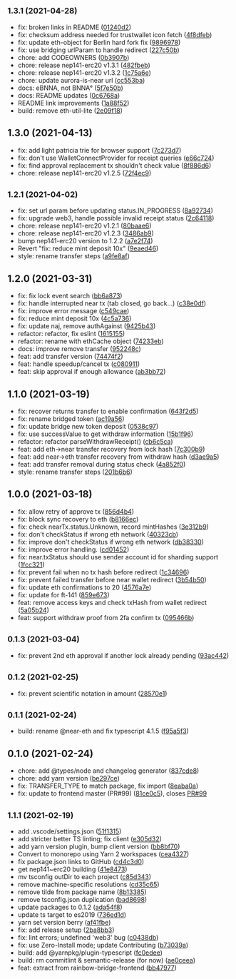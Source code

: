 ## <small>1.3.1 (2021-04-28)</small>

* fix: broken links in README ([01240d2](https://github.com/aurora-is-near/rainbow-bridge-client/commit/01240d2))
* fix: checksum address needed for trustwallet icon fetch ([4f8dfeb](https://github.com/aurora-is-near/rainbow-bridge-client/commit/4f8dfeb))
* fix: update eth-object for Berlin hard fork fix ([9896978](https://github.com/aurora-is-near/rainbow-bridge-client/commit/9896978))
* fix: use bridging urlParam to handle redirect ([227c50b](https://github.com/aurora-is-near/rainbow-bridge-client/commit/227c50b))
* chore: add CODEOWNERS ([0b3907b](https://github.com/aurora-is-near/rainbow-bridge-client/commit/0b3907b))
* chore: release nep141-erc20 v1.3.1 ([482fbeb](https://github.com/aurora-is-near/rainbow-bridge-client/commit/482fbeb))
* chore: release nep141-erc20 v1.3.2 ([1c75a6e](https://github.com/aurora-is-near/rainbow-bridge-client/commit/1c75a6e))
* chore: update aurora-is-near url ([cc553ba](https://github.com/aurora-is-near/rainbow-bridge-client/commit/cc553ba))
* docs: eBNNA, not BNNAᵉ ([5f7e50b](https://github.com/aurora-is-near/rainbow-bridge-client/commit/5f7e50b))
* docs: README updates ([0c6768a](https://github.com/aurora-is-near/rainbow-bridge-client/commit/0c6768a))
* README link improvements ([1a88f52](https://github.com/aurora-is-near/rainbow-bridge-client/commit/1a88f52))
* build: remove eth-util-lite ([2e09f18](https://github.com/aurora-is-near/rainbow-bridge-client/commit/2e09f18))



## 1.3.0 (2021-04-13)

* fix: add light patricia trie for browser support ([7c273d7](https://github.com/near/rainbow-bridge-client/commit/7c273d7))
* fix: don't use WalletConnectProvider for receipt queries ([e66c724](https://github.com/near/rainbow-bridge-client/commit/e66c724))
* fix: find approval replacement tx shouldn't check value ([8f886d6](https://github.com/near/rainbow-bridge-client/commit/8f886d6))
* chore: release nep141-erc20 v1.2.5 ([72f4ec9](https://github.com/near/rainbow-bridge-client/commit/72f4ec9))



## <small>1.2.1 (2021-04-02)</small>

* fix: set url param before updating status.IN_PROGRESS ([8a92734](https://github.com/near/rainbow-bridge-client/commit/8a92734))
* fix: upgrade web3, handle possible invalid receipt.status ([2c64118](https://github.com/near/rainbow-bridge-client/commit/2c64118))
* chore: release nep141-erc20 v1.2.1 ([80baae6](https://github.com/near/rainbow-bridge-client/commit/80baae6))
* chore: release nep141-erc20 v1.2.3 ([3486ab9](https://github.com/near/rainbow-bridge-client/commit/3486ab9))
* bump nep141-erc20 version to 1.2.2 ([a7e2f74](https://github.com/near/rainbow-bridge-client/commit/a7e2f74))
* Revert "fix: reduce mint deposit 10x" ([9eaed46](https://github.com/near/rainbow-bridge-client/commit/9eaed46))
* style: rename transfer steps ([a9fe8af](https://github.com/near/rainbow-bridge-client/commit/a9fe8af))



## 1.2.0 (2021-03-31)

* fix: fix lock event search ([bb6a873](https://github.com/near/rainbow-bridge-client/commit/bb6a873))
* fix: handle interrupted near tx (tab closed, go back...) ([c38e0df](https://github.com/near/rainbow-bridge-client/commit/c38e0df))
* fix: improve error message ([c549cae](https://github.com/near/rainbow-bridge-client/commit/c549cae))
* fix: reduce mint deposit 10x ([4c5a736](https://github.com/near/rainbow-bridge-client/commit/4c5a736))
* fix: update naj, remove authAgainst ([9425b43](https://github.com/near/rainbow-bridge-client/commit/9425b43))
* refactor: refactor, fix eslint ([1615155](https://github.com/near/rainbow-bridge-client/commit/1615155))
* refactor: rename with ethCache object ([74233eb](https://github.com/near/rainbow-bridge-client/commit/74233eb))
* docs: improve remove transfer ([952248c](https://github.com/near/rainbow-bridge-client/commit/952248c))
* feat: add transfer version ([74474f2](https://github.com/near/rainbow-bridge-client/commit/74474f2))
* feat: handle speedup/cancel tx ([c080911](https://github.com/near/rainbow-bridge-client/commit/c080911))
* feat: skip approval if enough allowance ([ab3bb72](https://github.com/near/rainbow-bridge-client/commit/ab3bb72))



## 1.1.0 (2021-03-19)

* fix: recover returns transfer to enable confirmation ([643f2d5](https://github.com/near/rainbow-bridge-client/commit/643f2d5))
* fix: rename bridged token ([ac19a56](https://github.com/near/rainbow-bridge-client/commit/ac19a56))
* fix: update bridge new token deposit ([0538c97](https://github.com/near/rainbow-bridge-client/commit/0538c97))
* fix: use successValue to get withdraw information ([15b1f96](https://github.com/near/rainbow-bridge-client/commit/15b1f96))
* refactor: refactor parseWithdrawReceipt() ([cb6c5ca](https://github.com/near/rainbow-bridge-client/commit/cb6c5ca))
* feat: add eth->near transfer recovery from lock hash ([7c300b9](https://github.com/near/rainbow-bridge-client/commit/7c300b9))
* feat: add near->eth transfer recovery from withdraw hash ([d3ae9a5](https://github.com/near/rainbow-bridge-client/commit/d3ae9a5))
* feat: add transfer removal during status check ([4a852f0](https://github.com/near/rainbow-bridge-client/commit/4a852f0))
* style: rename transfer steps ([201b6b6](https://github.com/near/rainbow-bridge-client/commit/201b6b6))



## 1.0.0 (2021-03-18)

* fix: allow retry of approve tx ([856d4b4](https://github.com/near/rainbow-bridge-client/commit/856d4b4))
* fix: block sync recovery to eth ([b8166ec](https://github.com/near/rainbow-bridge-client/commit/b8166ec))
* fix: check nearTx.status.Unknown, record mintHashes ([3e312b9](https://github.com/near/rainbow-bridge-client/commit/3e312b9))
* fix: don't checkStatus if wrong eth network ([40323cb](https://github.com/near/rainbow-bridge-client/commit/40323cb))
* fix: improve don't checkStatus if wrong eth network ([db38330](https://github.com/near/rainbow-bridge-client/commit/db38330))
* fix: improve error handling. ([cd01452](https://github.com/near/rainbow-bridge-client/commit/cd01452))
* fix: near.txStatus should use sender account id for sharding support ([1fcc321](https://github.com/near/rainbow-bridge-client/commit/1fcc321))
* fix: prevent fail when no tx hash before redirect ([1c34696](https://github.com/near/rainbow-bridge-client/commit/1c34696))
* fix: prevent failed transfer before near wallet redirect ([3b54b50](https://github.com/near/rainbow-bridge-client/commit/3b54b50))
* fix: update eth confirmations to 20 ([4576a7e](https://github.com/near/rainbow-bridge-client/commit/4576a7e))
* fix: update for ft-141 ([859e673](https://github.com/near/rainbow-bridge-client/commit/859e673))
* feat: remove access keys and check txHash from wallet redirect ([5a05b24](https://github.com/near/rainbow-bridge-client/commit/5a05b24))
* feat: support withdraw proof from 2fa confirm tx ([095466b](https://github.com/near/rainbow-bridge-client/commit/095466b))



## <small>0.1.3 (2021-03-04)</small>

* fix: prevent 2nd eth approval if another lock already pending ([93ac442](https://github.com/near/rainbow-bridge-client/commit/93ac442))



## <small>0.1.2 (2021-02-25)</small>

* fix: prevent scientific notation in amount ([28570e1](https://github.com/near/rainbow-bridge-client/commit/28570e1))



## <small>0.1.1 (2021-02-24)</small>

* build: rename @near-eth and fix typescript 4.1.5 ([f95a5f3](https://github.com/near/rainbow-bridge-client/commit/f95a5f3))



## 0.1.0 (2021-02-24)

* chore: add @types/node and changelog generator ([837cde8](https://github.com/near/rainbow-bridge-lib/commit/837cde8))
* chore: add yarn version ([be297ce](https://github.com/near/rainbow-bridge-lib/commit/be297ce))
* fix: TRANSFER_TYPE to match package, fix import ([8eaba0a](https://github.com/near/rainbow-bridge-lib/commit/8eaba0a))
* fix: update to frontend master (PR#99) ([81ce0c5](https://github.com/near/rainbow-bridge-lib/commit/81ce0c5)), closes [PR#99](https://github.com/PR/issues/99)



## <small>1.1.1 (2021-02-19)</small>

* add .vscode/settings.json ([51f1315](https://github.com/near/rainbow-bridge-lib/commit/51f1315))
* add stricter better TS linting; fix client ([e305d32](https://github.com/near/rainbow-bridge-lib/commit/e305d32))
* add yarn version plugin, bump client version ([bb8bf70](https://github.com/near/rainbow-bridge-lib/commit/bb8bf70))
* Convert to monorepo using Yarn 2 workspaces ([cea4327](https://github.com/near/rainbow-bridge-lib/commit/cea4327))
* fix package.json links to GitHub ([cd4c3d0](https://github.com/near/rainbow-bridge-lib/commit/cd4c3d0))
* get nep141~erc20 building ([41e8473](https://github.com/near/rainbow-bridge-lib/commit/41e8473))
* mv tsconfig outDir to each project ([c85d343](https://github.com/near/rainbow-bridge-lib/commit/c85d343))
* remove machine-specific resolutions ([cd35c65](https://github.com/near/rainbow-bridge-lib/commit/cd35c65))
* remove tilde from package name ([8b13385](https://github.com/near/rainbow-bridge-lib/commit/8b13385))
* remove tsconfig.json duplication ([bad8698](https://github.com/near/rainbow-bridge-lib/commit/bad8698))
* update packages to 0.1.2 ([ada54f8](https://github.com/near/rainbow-bridge-lib/commit/ada54f8))
* update ts target to es2019 ([736ed1d](https://github.com/near/rainbow-bridge-lib/commit/736ed1d))
* yarn set version berry ([af41fbe](https://github.com/near/rainbow-bridge-lib/commit/af41fbe))
* fix: add release setup ([2ba8bb3](https://github.com/near/rainbow-bridge-lib/commit/2ba8bb3))
* fix: lint errors; undefined 'web3' bug ([c0438db](https://github.com/near/rainbow-bridge-lib/commit/c0438db))
* fix: use Zero-Install mode; update Contributing ([b73039a](https://github.com/near/rainbow-bridge-lib/commit/b73039a))
* build: add @yarnpkg/plugin-typescript ([fc0edee](https://github.com/near/rainbow-bridge-lib/commit/fc0edee))
* build: rm commitlint & semantic-release (for now) ([ae0ceea](https://github.com/near/rainbow-bridge-lib/commit/ae0ceea))
* feat: extract from rainbow-bridge-frontend ([bb47977](https://github.com/near/rainbow-bridge-lib/commit/bb47977))



